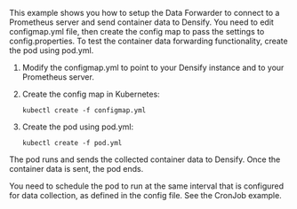 This example shows you how to setup the Data Forwarder to connect to a Prometheus server and send container data to Densify. You need to edit configmap.yml file, then create the config map to pass the settings to config.properties. To test the container data forwarding functionality, create the pod using pod.yml. 

1. Modify the configmap.yml to point to your Densify instance and to your Prometheus server.

2. Create the config map in Kubernetes:
    
    `kubectl create -f configmap.yml`
    
3. Create the pod using pod.yml: 
    
    `kubectl create -f pod.yml`

The pod runs and sends the collected container data to Densify. Once the container data is sent, the pod ends.

You need to schedule the pod to run at the same interval that is configured for data collection, as defined in the config file. See the CronJob example.
